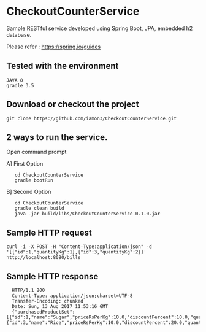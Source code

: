 # CheckoutCounterService
Sample RESTful service developed using Spring Boot, JPA, embedded h2 database.

Please refer : https://spring.io/guides

Tested with the environment
---------------------------

    JAVA 8
    gradle 3.5
    
Download or checkout the project
----------------------------------

    git clone https://github.com/iamon3/CheckoutCounterService.git
    
    
2 ways to run the service. 
--------------------------

Open command prompt

   A] First Option 
   
       cd CheckoutCounterService
       gradle bootRun
            
   B] Second Option
   
       cd CheckoutCounterService
       gradle clean build
       java -jar build/libs/CheckoutCounterService-0.1.0.jar


Sample HTTP request
-------------------
    curl -i -X POST -H "Content-Type:application/json" -d '[{"id":1,"quantityKg":1},{"id":3,"quantityKg":2}]' http://localhost:8080/bills
    
Sample HTTP response
--------------------
      HTTP/1.1 200 
      Content-Type: application/json;charset=UTF-8
      Transfer-Encoding: chunked
      Date: Sun, 13 Aug 2017 11:53:16 GMT
      {"purchasedProductSet":[{"id":1,"name":"Sugar","priceRsPerKg":10.0,"discountPercent":10.0,"quantityKg":1.0,"discountedPrice":9.0,"price":10.0},{"id":3,"name":"Rice","priceRsPerKg":10.0,"discountPercent":20.0,"quantityKg":2.0,"discountedPrice":16.0,"price":20.0}],"totalBillAmountAfterDiscount":25.0,"totalBillAmountBeforeDiscount":30.0,"discountPercent":16.666668}
